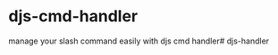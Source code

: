 # djs-cmd-handler
manage your slash command easily with djs cmd handler#   d j s - h a n d l e r  
 